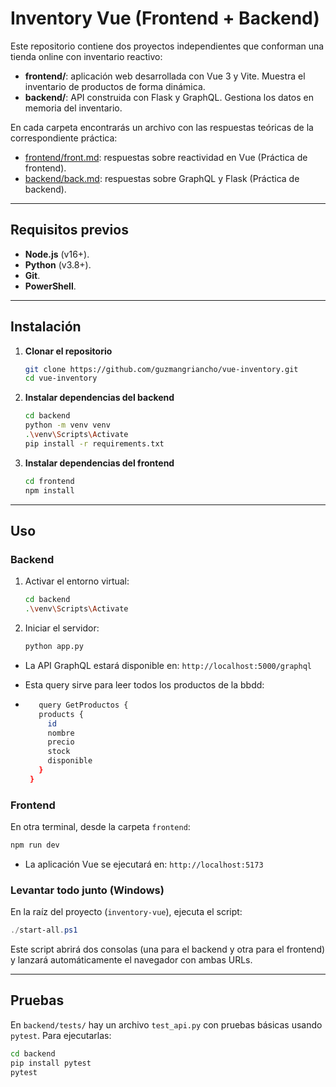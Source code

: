 # Inventory Vue (Frontend + Backend)

Este repositorio contiene dos proyectos independientes que conforman una tienda online con inventario reactivo:

- **frontend/**: aplicación web desarrollada con Vue 3 y Vite. Muestra el inventario de productos de forma dinámica.
- **backend/**: API construida con Flask y GraphQL. Gestiona los datos en memoria del inventario.

En cada carpeta encontrarás un archivo con las respuestas teóricas de la correspondiente práctica:

- [frontend/front.md](frontend/front.md): respuestas sobre reactividad en Vue (Práctica de frontend).  
- [backend/back.md](backend/back.md): respuestas sobre GraphQL y Flask (Práctica de backend).

---

## Requisitos previos

- **Node.js** (v16+).
- **Python** (v3.8+).
- **Git**.
- **PowerShell**.

---

## Instalación

1. **Clonar el repositorio**

   ```bash
   git clone https://github.com/guzmangriancho/vue-inventory.git
   cd vue-inventory
   ```

2. **Instalar dependencias del backend**

   ```bash
   cd backend
   python -m venv venv
   .\venv\Scripts\Activate
   pip install -r requirements.txt
   ```

3. **Instalar dependencias del frontend**

   ```bash
   cd frontend
   npm install
   ```

---

## Uso

### Backend

1. Activar el entorno virtual:

   ```bash
   cd backend
   .\venv\Scripts\Activate
   ```

2. Iniciar el servidor:

   ```bash
   python app.py
   ```

- La API GraphQL estará disponible en:
  `http://localhost:5000/graphql`

- Esta query sirve para leer todos los productos de la bbdd:
- 
  ```bash
     query GetProductos {
     products {
       id
       nombre
       precio
       stock
       disponible
     }
   }
   ```

### Frontend

En otra terminal, desde la carpeta `frontend`:

```bash
npm run dev
```

- La aplicación Vue se ejecutará en:
  `http://localhost:5173`

### Levantar todo junto (Windows)

En la raíz del proyecto (`inventory-vue`), ejecuta el script:

```powershell
./start-all.ps1
```

Este script abrirá dos consolas (una para el backend y otra para el frontend) y lanzará automáticamente el navegador con ambas URLs.

---

## Pruebas

En `backend/tests/` hay un archivo `test_api.py` con pruebas básicas usando `pytest`. Para ejecutarlas:

```bash
cd backend
pip install pytest
pytest
```
